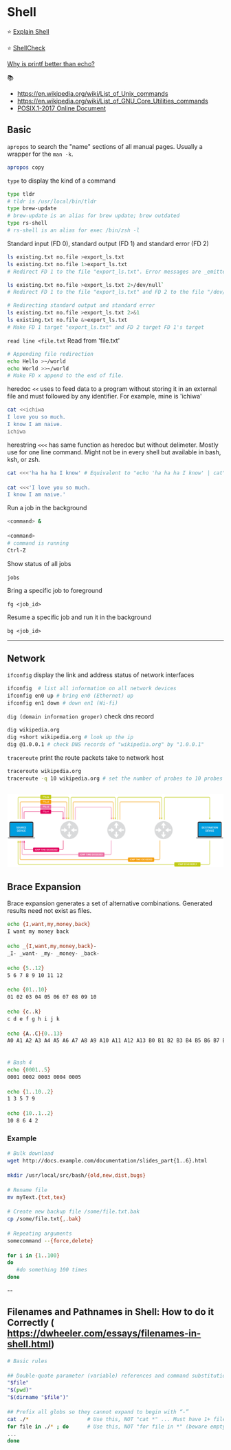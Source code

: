 # Shell

⭐️ [Explain Shell](https://explainshell.com/)

⭐️ [ShellCheck](https://www.shellcheck.net/)

[Why is printf better than echo?](https://unix.stackexchange.com/a/65819)

📚
* https://en.wikipedia.org/wiki/List_of_Unix_commands
* https://en.wikipedia.org/wiki/List_of_GNU_Core_Utilities_commands
* [POSIX.1-2017 Online Document](https://pubs.opengroup.org/onlinepubs/9699919799/)

## Basic

`apropos` to search the "name" sections of all manual pages. Usually a wrapper for the `man -k`.
```sh
apropos copy
```

`type` to display the kind of a command
```sh
type tldr
# tldr is /usr/local/bin/tldr
type brew-update
# brew-update is an alias for brew update; brew outdated
type rs-shell
# rs-shell is an alias for exec /bin/zsh -l
```

Standard input (FD 0), standard output (FD 1) and standard error (FD 2)

```sh
ls existing.txt no.file >export_ls.txt
ls existing.txt no.file 1>export_ls.txt
# Redirect FD 1 to the file "export_ls.txt". Error messages are _emitted_ on FD 2.
```

```sh
ls existing.txt no.file >export_ls.txt 2>/dev/null`
# Redirect FD 1 to the file "export_ls.txt" and FD 2 to the file "/dev/null/"
```

```sh
# Redirecting standard output and standard error
ls existing.txt no.file >export_ls.txt 2>&1
ls existing.txt no.file &>export_ls.txt
# Make FD 1 target "export_ls.txt" and FD 2 target FD 1's target
```

`read line <file.txt`
Read from 'file.txt'

```sh
# Appending file redirection
echo Hello >~/world
echo World >>~/world
# Make FD x append to the end of file.
```

heredoc `<<` uses to feed data to a program without storing it in an external file and must followed by any identifier. For example, mine is 'ichiwa'
```sh
cat <<ichiwa
I love you so much.
I know I am naive.
ichiwa
```

herestring `<<<` has same function as heredoc but without delimeter. Mostly use for one line command. Might not be in every shell but available in bash, ksh,
or zsh.
```sh
cat <<<'ha ha ha I know' # Equivalent to "echo 'ha ha ha I know' | cat"

cat <<<'I love you so much.
I know I am naive.'
```

Run a job in the background
```sh
<command> &

<command>
# command is running
Ctrl-Z
```

Show status of all jobs

`jobs`

Bring a specific job to foreground

`fg <job_id>`

Resume a specific job  and run it in the background

`bg <job_id>`

---
## Network

`ifconfig` display the link and address status of network interfaces
```sh
ifconfig  # list all information on all network devices
ifconfig en0 up # bring en0 (Ethernet) up
ifconfig en1 down # down en1 (Wi-fi)
```

`dig (domain information groper)` check dns record
```sh
dig wikipedia.org
dig +short wikipedia.org # look up the ip
dig @1.0.0.1 # check DNS records of "wikipedia.org" by "1.0.0.1"
```

`traceroute` print the route packets take to network host
```sh
traceroute wikipedia.org
traceroute -q 10 wikipedia.org # set the number of probes to 10 probes
```

![Image of Traceroute Diagram](assets/traceroute_diagram.webp)
---
## Brace Expansion

Brace expansion generates a set of alternative combinations. Generated results need not exist as files.


```sh
echo {I,want,my,money,back}
I want my money back

echo _{I,want,my,money,back}-
_I- _want- _my- _money- _back-

echo {5..12}
5 6 7 8 9 10 11 12

echo {01..10}
01 02 03 04 05 06 07 08 09 10

echo {c..k}
c d e f g h i j k

echo {A..C}{0..13}
A0 A1 A2 A3 A4 A5 A6 A7 A8 A9 A10 A11 A12 A13 B0 B1 B2 B3 B4 B5 B6 B7 B8 B9 B10 B11 B12 B13 C0 C1 C2 C3 C4 C5 C6 C7 C8 C9 C10 C11 C12 C13


# Bash 4
echo {0001..5}
0001 0002 0003 0004 0005

echo {1..10..2}
1 3 5 7 9

echo {10..1..2}
10 8 6 4 2
```

### Example
```sh
# Bulk download
wget http://docs.example.com/documentation/slides_part{1..6}.html

mkdir /usr/local/src/bash/{old,new,dist,bugs}

# Rename file
mv myText.{txt,tex}

# Create new backup file /some/file.txt.bak
cp /some/file.txt{,.bak}

# Repeating arguments
somecommand --{force,delete}

for i in {1..100}
do
   #do something 100 times
done
```

--
## Filenames and Pathnames in Shell: How to do it Correctly (   https://dwheeler.com/essays/filenames-in-shell.html)

```sh
# Basic rules

## Double-quote parameter (variable) references and command substitutions
"$file"
"$(pwd)"
"$(dirname "$file")"

## Prefix all globs so they cannot expand to begin with “-”
cat ./*                   # Use this, NOT "cat *" ... Must have 1+ files.
for file in ./* ; do      # Use this, NOT "for file in *" (beware empty lists)
...
done
```
